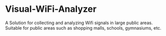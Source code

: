 # Visual-WiFi-Analyzer
A Solution for collecting and analyzing Wifi signals in large public areas. Suitable for public areas such as shopping malls, schools, gymnasiums, etc.
